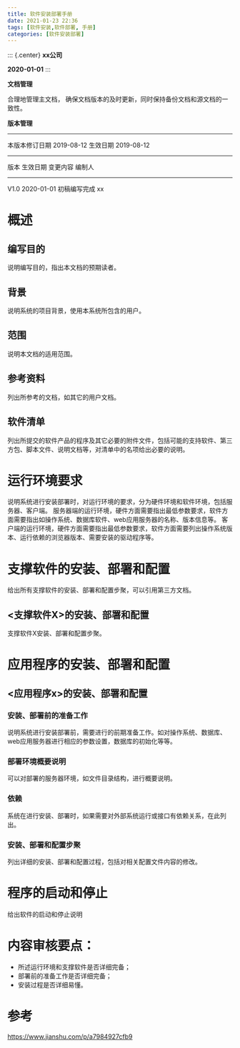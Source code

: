 ```yaml
---
title: 软件安装部署手册
date: 2021-01-23 22:36
tags: [软件安装,软件部署, 手册]
categories: [软件安装部署]
---
```


::: {.center}
**xx公司**

**2020-01-01**
:::

**文档管理**

合理地管理主文档，
确保文档版本的及时更新，同时保持备份文档和源文档的一致性。

**版本管理**

  ---------------- ------------ ---------- ------------
  本版本修订日期   2019-08-12   生效日期   2019-08-12
  ---------------- ------------ ---------- ------------

  版本   生效日期     变更内容       编制人
  ------ ------------ -------------- --------
  V1.0   2020-01-01   初稿编写完成   xx

# 概述

## 编写目的

说明编写目的，指出本文档的预期读者。

## 背景

说明系统的项目背景，使用本系统所包含的用户。

## 范围

说明本文档的适用范围。

## 参考资料

列出所参考的文档，如其它的用户文档。

## 软件清单

列出所提交的软件产品的程序及其它必要的附件文件，包括可能的支持软件、第三方包、脚本文件、说明文档等，对清单中的名项给出必要的说明。

# 运行环境要求

说明系统进行安装部署时，对运行环境的要求，分为硬件环境和软件环境，包括服务器、客户端。
服务器端的运行环境，硬件方面需要指出最低参数要求，软件方面需要指出如操作系统、数据库软件、web应用服务器的名称、版本信息等。
客户端的运行环境，硬件方面需要指出最低参数要求，软件方面需要列出操作系统版本、运行依赖的浏览器版本、需要安装的驱动程序等。

# 支撑软件的安装、部署和配置

给出所有支撑软件的安装、部署和配置步聚，可以引用第三方文档。

## \<支撑软件X\>的安装、部署和配置

支撑软件X安装、部署和配置步聚。

# 应用程序的安装、部署和配置

## \<应用程序x\>的安装、部署和配置

### 安装、部署前的准备工作

说明系统进行安装部署前，需要进行的前期准备工作。如对操作系统、数据库、web应用服务器进行相应的参数设置，数据库的初始化等等。

### 部署环境概要说明

可以对部署的服务器环境，如文件目录结构，进行概要说明。

### 依赖

系统在进行安装、部署时，如果需要对外部系统运行或接口有依赖关系，在此列出。

### 安装、部署和配置步聚

列出详细的安装、部署和配置过程，包括对相关配置文件内容的修改。

# 程序的启动和停止

给出软件的启动和停止说明

# 内容审核要点：

-   所述运行环境和支撑软件是否详细完备；
-   部署前的准备工作是否详细完备；
-   安装过程是否详细易懂。

# 参考

<https://www.jianshu.com/p/a7984927cfb9>
